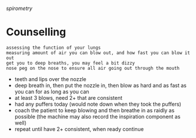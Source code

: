 ###### spirometry
    

# Counselling
    assessing the function of your lungs
    measuring amount of air you can blow out, and how fast you can blow it out
    get you to deep breaths, you may feel a bit dizzy
    nose peg on the nose to ensure all air going out through the mouth
- teeth and lips over the nozzle
- deep breath in, then put the nozzle in, then blow as hard and as fast as you can for as long as you can
- at least 3 blows, need 2+ that are consistent
- had any puffers today (would note down when they took the puffers)
- coach the patient to keep blowing and then breathe in as raidly as possible (the machine may also record the inspiration component as well)
- repeat until have 2+ consistent, when ready continue